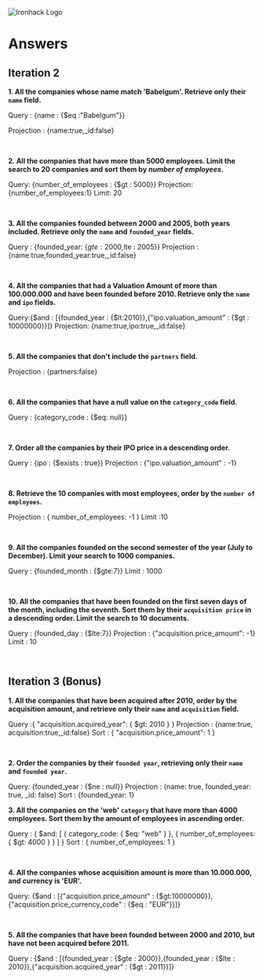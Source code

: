 ![Ironhack Logo](https://i.imgur.com/1QgrNNw.png)

# Answers

## Iteration 2

**1. All the companies whose name match 'Babelgum'. Retrieve only their `name` field.**

Query : {name : {$eq :"Babelgum"}}

Projection : {name:true,_id:false}


<br>

**2. All the companies that have more than 5000 employees. Limit the search to 20 companies and sort them by *number of employees*.**

Query: {number_of_employees : {$gt : 5000}}
Projection: {number_of_employees:1} 
Limit: 20

<br>

**3. All the companies founded between 2000 and 2005, both years included. Retrieve only the `name` and `founded_year` fields.**

Query : {founded_year: {$gte : 2000,$lte : 2005}}
Projection : {name:true,founded_year:true,_id:false}

<br>

**4. All the companies that had a Valuation Amount of more than 100.000.000 and have been founded before 2010. Retrieve only the `name` and `ipo` fields.**

Query:{$and : [{founded_year : {$lt:2010}},{"ipo.valuation_amount" : {$gt : 10000000}}]}
Projection: {name:true,ipo:true,_id:false}

<br>

**5. All the companies that don't include the `partners` field.**

Projection : {partners:false}

<br>

**6. All the companies that have a null value on the `category_code` field.**

Query : {category_code : {$eq: null}}

<br>

**7. Order all the companies by their IPO price in a descending order.**

Query : {ipo : {$exists : true}}
Projection : {"ipo.valuation_amount" : -1}

<br>

**8. Retrieve the 10 companies with most employees, order by the `number of employees`.**

Projection : { number_of_employees: -1 } 
Limit :10 

<br>

**9. All the companies founded on the second semester of the year (July to December). Limit your search to 1000 companies.**

Query : {founded_month : {$gte:7}}
Limit : 1000

<br>

**10. All the companies that have been founded on the first seven days of the month, including the seventh. Sort them by their `acquisition price` in a descending order. Limit the search to 10 documents.**

Query : {founded_day : {$lte:7}}
Projection : {"acquisition.price_amount": -1}
Limit : 10

<br>

## Iteration 3 (Bonus)

**1. All the companies that have been acquired after 2010, order by the acquisition amount, and retrieve only their `name` and `acquisition` field.**

Query :{ "acquisition.acquired_year": { $gt: 2010 } }
Projection : {name:true, acquisition:true,_id:false}
Sort : { "acquisition.price_amount": 1 }

<br>

**2. Order the companies by their `founded year`, retrieving only their `name` and `founded year`.**

Query: {founded_year : {$ne : null}}
Projection : {name: true, founded_year: true, _id: false}
Sort : {founded_year: 1}
<br>

**3. All the companies on the 'web' `category` that have more than 4000 employees. Sort them by the amount of employees in ascending order.**

Query : {
  $and: [
    { category_code: { $eq: "web" } },
    { number_of_employees: { $gt: 4000 } }
  ]
}
Sort : { number_of_employees: 1 }

<br>

**4. All the companies whose acquisition amount is more than 10.000.000, and currency is 'EUR'.**

Query: {$and : [{"acquisition.price_amount" : {$gt:10000000}}, {"acquisition.price_currency_code" : {$eq : "EUR"}}]}


<br>

**5. All the companies that have been founded between 2000 and 2010, but have not been acquired before 2011.**

Query : {$and : [{founded_year : {$gte : 2000}},{founded_year : {$lte : 2010}},{"acquisition.acquired_year" : {$gt : 2011}}]}

<br>
